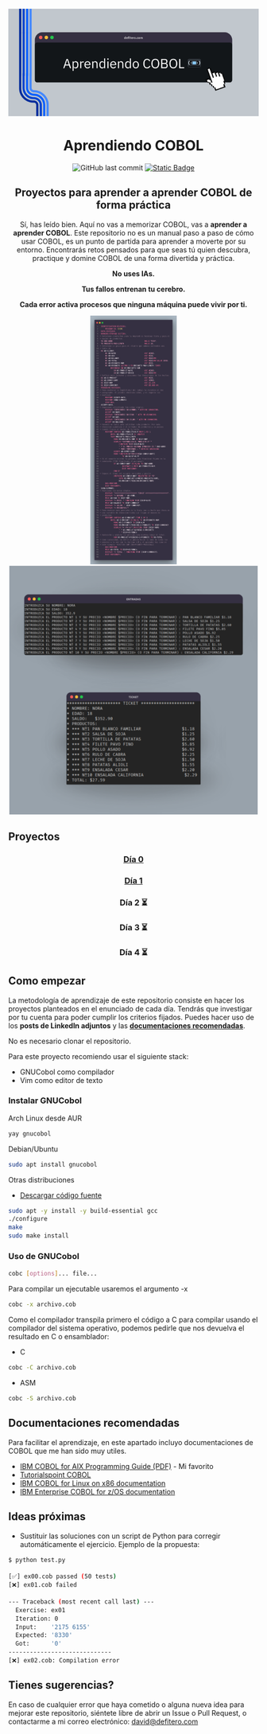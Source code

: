 <p align="center">
	<img alt="Aprendiendo COBOL" src="https://raw.githubusercontent.com/daviddefitero/aprendiendo-cobol/refs/heads/main/media/banner.png">
	<h1 align="center">Aprendiendo COBOL</h1>
</p>

<p align="center">
	<img alt="GitHub last commit" src="https://img.shields.io/github/last-commit/daviddefitero/aprendiendo-cobol">
	<a href="https://www.linkedin.com/in/david-de-fitero"><img alt="Static Badge" src="https://img.shields.io/badge/aprende_m%C3%A1s-en_linkedin-blue?link=https%3A%2F%2Fwww.linkedin.com%2Fin%2Fdavid-de-fitero%2F"></a>
</p>

<p align="center">
<h2 align="center">Proyectos para aprender a aprender COBOL de forma práctica</h2>
<p align="center">Sí, has leído bien. Aquí no vas a memorizar COBOL, vas a <b>aprender a aprender COBOL</b>. Este repositorio no es un manual paso a paso de cómo usar COBOL, es un punto de partida para aprender a moverte por su entorno. Encontrarás retos pensados para que seas tú quien descubra, practique y domine COBOL de una forma divertida y práctica.</p>
<b>
<p align="center">No uses IAs.</p>
<p align="center">Tus fallos entrenan tu cerebro.</p>
<p align="center">Cada error activa procesos que ninguna máquina puede vivir por ti.</p>
</b>
</p>


<p align="center">
	<img height="500" src="https://raw.githubusercontent.com/daviddefitero/aprendiendo-cobol/refs/heads/main/media/dia4.png">
	<img height="500" src="https://raw.githubusercontent.com/daviddefitero/aprendiendo-cobol/refs/heads/main/media/dia4-test.png">
</p>

## Proyectos

<div align="center">
<h3><a href="dia0/README.md">Día 0</a></h3>
<h3><a href="dia1/README.md">Día 1</a></h3>
<h3>Día 2 ⏳</h3>
<h3>Día 3 ⏳</h3>
<h3>Día 4 ⏳</h3>
</div>

## Como empezar

La metodología de aprendizaje de este repositorio consiste en hacer los proyectos planteados en el enunciado de cada día. Tendrás que investigar por tu cuenta para poder cumplir los criterios fijados. Puedes hacer uso de los **posts de LinkedIn adjuntos** y las [**documentaciones recomendadas**](#documentaciones-recomendadas).

No es necesario clonar el repositorio.

Para este proyecto recomiendo usar el siguiente stack:

- GNUCobol como compilador
- Vim como editor de texto

### Instalar GNUCobol

Arch Linux desde AUR

``` bash
yay gnucobol
```

Debian/Ubuntu

``` bash
sudo apt install gnucobol
```

Otras distribuciones

- [Descargar código fuente](https://sourceforge.net/projects/gnucobol/files/gnucobol/)

``` bash
sudo apt -y install -y build-essential gcc
./configure
make
sudo make install
```

### Uso de GNUCobol

``` bash
cobc [options]... file...
```

Para compilar un ejecutable usaremos el argumento -x

``` bash
cobc -x archivo.cob
```

Como el compilador transpila primero el código a C para compilar usando el compilador del sistema operativo, podemos pedirle que nos devuelva el resultado en C o ensamblador:

- C

``` bash
cobc -C archivo.cob
```

- ASM

``` bash
cobc -S archivo.cob
```

## Documentaciones recomendadas

Para facilitar el aprendizaje, en este apartado incluyo documentaciones de COBOL que me han sido muy utiles.

- [IBM COBOL for AIX Programming Guide (PDF)](https://publibfp.boulder.ibm.com/epubs/pdf/c2754040.pdf) - Mi favorito
- [Tutorialspoint COBOL](https://www.tutorialspoint.com/cobol/index.htm)
- [IBM COBOL for Linux on x86 documentation](https://www.ibm.com/docs/es/cobol-linux-x86/1.2.0)
- [IBM Enterprise COBOL for z/OS documentation](https://www.ibm.com/docs/en/cobol-zos)

## Ideas próximas

- Sustituir las soluciones con un script de Python para corregir automáticamente el ejercicio. Ejemplo de la propuesta:

``` bash
$ python test.py

[✅] ex00.cob passed (50 tests)
[❌] ex01.cob failed

--- Traceback (most recent call last) ---
  Exercise: ex01
  Iteration: 0
  Input:    '2175 6155'
  Expected: '8330'
  Got:      '0'
-----------------------------
[❌] ex02.cob: Compilation error

```


## Tienes sugerencias?

En caso de cualquier error que haya cometido o alguna nueva idea para mejorar este repositorio, siéntete libre de abrir un Issue o Pull Request, o contactarme a mi correo electrónico: [david@defitero.com](mailto:david@defitero.com)
